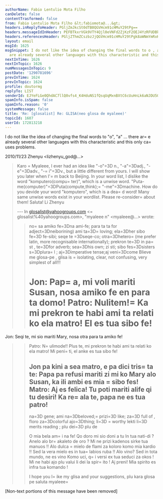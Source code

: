 ```yaml
---
authorName: Fabio Lentulio Mota Filho
canDelete: false
contentTrasformed: false
from: Fabio Lentulio Mota Filho &lt;fabiomota@...&gt;
headers.inReplyToHeader: PGljZmJkcSt0dTB0QGVHcm91cHMuY29tPg==
headers.messageIdInHeader: PEFBTkxrVGk9VTY4Qjl0eVNFd2ZjKzF2OEJ4YzRFUDBkWnZ2RUtoOE9rcUVtcUBtYWlsLmdtYWlsLmNvbT4=
headers.referencesHeader: PGljZThmZCszbzJjQGVHcm91cHMuY29tPgk8aWNmYmRxK3R1MHRAZUdyb3Vwcy5jb20+
layout: email
msgId: 1625
msgSnippet: I do not like the idea of changing the final words to o , a ... there
  are already several other languages with this characteristic and this only causes
nextInTime: 1626
nextInTopic: 1626
numMessagesInTopic: 9
postDate: '1290781696'
prevInTime: 1624
prevInTopic: 1624
profile: doutormg
replyTo: LIST
senderId: EJYeFLGe0QhdAC7llQ0vfs4_K4HduNS1fQsqUqMxnBXtC6cUuHnLk6aNJDU5QFyf2KyeXTIrmyP6jmr2coSg0mXDNfB1MOOreHu-Lf-NTHQ-se3t
spamInfo.isSpam: false
spamInfo.reason: '0'
systemMessage: false
title: 'Re: [glosalist] Re: GLISA(neo glosa de myaleee)'
topicId: 1607
userId: 172813218
---
```


I do not like the idea of changing the final words to "o", "a" ... there ar=
e
already several other languages with this characteristic and this only
ca=
uses problems.



2010/11/23 Zhenyu <lizhenyu_god@...>

>
>
> Karo =
Myaleee,
> I ever had an idea like "-o"=3D n., "-a"=3Dadj., "-e"=3Dadv., "-=
i"=3Dv., but a
> little different from yours. I will show you later when I'=
m back to Beijing.
> In your word list, I dislike the word "komputero(compu=
ter)", which is a
> unwise word. "Puta-me(computer)"=3DPuta(compute,think);=
 "-me"=3Dmachine. How do
> you devide your word "komputero", which is a dea=
d word! Many same unwise
> words exist in your wordlist. Please re-consider=
 about them!
> Saluta!
> Li Zhenyu
>
>
> --- In glosalist@yahoogroups.com <=
glosalist%40yahoogroups.com>, "myaleee
> n" <myaleee@...> wrote:
> >
> > no=
sa amiko fe=3Dna ami-fe; para ta ta for adject=3Dneiborining)
> > ami ta=3D=
loving; ela=3Dher sibo fe=3D fe-sibi;
> > seqe te =3Dseqe-co; otra=3Dhetero=
(me prefer latin, more recognisable
> internationally); prekron te=3D in pa=
st , te=3Dfor adverb; sea=3Dhis own; zi sti;
> sibo fes=3Dsisters s=3Dplura=
l ; aj=3Dimperative tense;aj veni=3Dcome
> > Blieve me glosa-pe , glisa is =
isolating, clear, not confusing, very
> simplest of all!!!
> >
> > Jon: Pap=
a, mi voli mariti Susan, nosa amiko fe en para ta domo!
> > Patro: Nulitem!=
 Ka mi prekron te habi ami ta relati ko ela matro! El es
> tua sibo fe!
> >=
 Jon: Seqi te, mi sio mariti Mary, nosa otra para ta amiko fe!
> > Patro: N=
ulimode!! Plus te, mi prekron te habi ami ta relati ko ela matro!
> Mi peni=
ti, el anke es tua sibo fe!
> >
> > Jon pa kini a sea matro, e pa dici tris=
ta te: Papa pa refusi mariti zi mi
> ko Mary alo Susan, ka ili ambi es mia =
sibo fes!
> > Matro: Aj es felica! Tu poti mariti alife qi tu desiri! Ka re=
ala te, papa
> ne es tua patro!
> > -----
> > na=3D gene; ami na=3Dbeloved;=
 prizi=3D like; za=3D full of , floro za=3Dcolorful
> > ajo=3Dthing; li=3D =
worthy lekti li=3D merits reading ; plu dei=3D plu de
> >
> > O mia bela am=
i na fe!
> > Qo doro mi sio doni a tu
> > In tua nati-di ?
> > Anelo alo br=
akaleto de oro ?
> > Mi ne prizi kadenos sirke tua manuos !!
> > Alo dulca =
mielo de flami za koloro komo mia kardio !!
> > Sed la vera mielo es in tua=
 labios ruba !!
> > Alo vino? Sed in tota mundo, ne es vino
> > Komo uci, q=
i versi ex tua seduci za okos !
> > Mi ne habi ajo plu valui li dei la spir=
ito !
> > Aj preni! Mia spirito es infra tua komando !
> >
> > I hope you l=
ike my glisa and your suggestions, plu kara glosa pe
> > saluta
> > myaleee=

> >
>
>  
>


[Non-text portions of this message have been removed]



